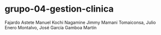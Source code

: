 # grupo-04-gestion-clinica

Fajardo Astete Manuel 
Kochi Nagamine Jimmy
Mamani Tomaiconsa, Julio
Enero Montalvo, José 
García Gamboa Martín

